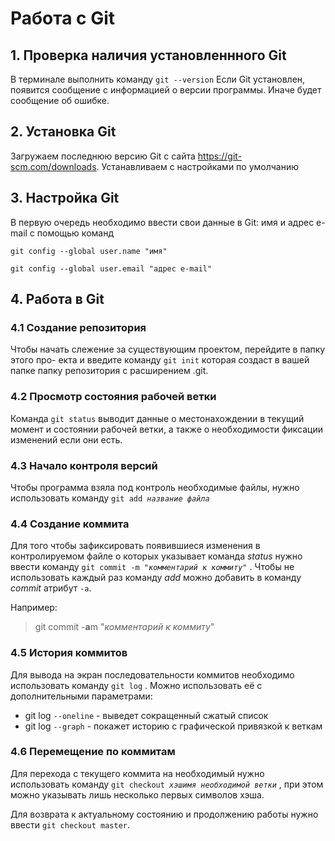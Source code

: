 # Работа с Git

## 1. Проверка наличия установленнного Git
В терминале выполнить команду
`git --version`
Если Git установлен, появится сообщение с информацией о версии программы. Иначе будет сообщение об ошибке.

## 2. Установка Git
Загружаем последнюю версию Git с сайта https://git-scm.com/downloads.
Устанавливаем с настройками по умолчанию

## 3. Настройка Git
В первую очередь необходимо ввести свои данные в Git: имя и адрес e-mail с помощью команд

`git config --global user.name "имя"`

`git config --global user.email "адрес e-mail"`

## 4. Работа в Git
### 4.1 Создание репозитория
Чтобы начать слежение за существующим проектом, перейдите в папку этого про-
екта и введите команду
`git init`
которая создаст в вашей папке папку репозитория с расширением .git.

### 4.2 Просмотр состояния рабочей ветки
Команда
`git status`
выводит данные о местонахождении в текущий момент и состоянии рабочей ветки, а также о необходимости фиксации изменений если они есть.

### 4.3 Начало контроля версий
Чтобы программа взяла под контроль необходимые файлы, нужно использовать команду
`git add `*`название файла`*

### 4.4 Создание коммита
Для того чтобы зафиксировать появившиеся изменения в контролируемом файле о которых указывает команда *status* нужно ввести команду
`git commit -m "`*`комментарий к коммиту`*`"`
. Чтобы не использовать каждый раз команду *add* можно добавить в команду *commit* атрибут `-a`.

Например: 
>git commit -**a**m "*комментарий к коммиту*"

### 4.5 История коммитов
Для вывода на экран последовательности коммитов необходимо использовать команду
`git log`
. Можно использовать её с дополнительными параметрами:

* git log `--oneline` - выведет сокращенный сжатый список
* git log `--graph` - покажет историю с графической привязкой к веткам

### 4.6 Перемещение по коммитам
Для перехода с текущего коммита на необходимый нужно использовать команду
`git checkout `*`хэшимя необходимой ветки`*
, при этом можно указывать лишь несколько первых символов хэша.

Для возврата к актуальному состоянию и продолжению работы нужно ввести
`git checkout master`.

